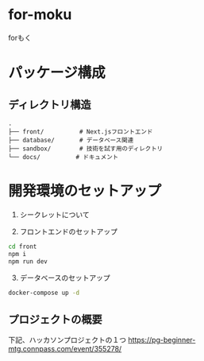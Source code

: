 # for-moku
forもく

# パッケージ構成
## ディレクトリ構造
```
.
├── front/          # Next.jsフロントエンド
├── database/       # データベース関連
├── sandbox/        # 技術を試す用のディレクトリ
└── docs/          # ドキュメント
```

# 開発環境のセットアップ
1. シークレットについて

2. フロントエンドのセットアップ
```bash
cd front
npm i
npm run dev
```

3. データベースのセットアップ
```bash
docker-compose up -d
```

## プロジェクトの概要
下記、ハッカソンプロジェクトの１つ
https://pg-beginner-mtg.connpass.com/event/355278/

